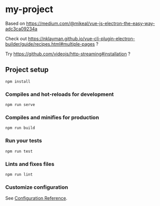 # my-project

Based on https://medium.com/@mikeal/vue-js-electron-the-easy-way-adc3ca09234a

Check out https://nklayman.github.io/vue-cli-plugin-electron-builder/guide/recipes.html#multiple-pages ?

Try https://github.com/videojs/http-streaming#installation ?

## Project setup
```
npm install
```

### Compiles and hot-reloads for development
```
npm run serve
```

### Compiles and minifies for production
```
npm run build
```

### Run your tests
```
npm run test
```

### Lints and fixes files
```
npm run lint
```

### Customize configuration
See [Configuration Reference](https://cli.vuejs.org/config/).

